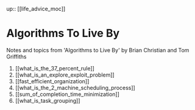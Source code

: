 up:: [[life_advice_moc]]

# Algorithms To Live By

Notes and topics from 'Algorithms to Live By' by Brian Christian and Tom Griffiths

1. [[what_is_the_37_percent_rule]]
2. [[what_is_an_explore_exploit_problem]]
3. [[fast_efficient_organization]]
4. [[what_is_the_2_machine_scheduling_process]]
5. [[sum_of_completion_time_minimization]]
6. [[what_is_task_grouping]]
